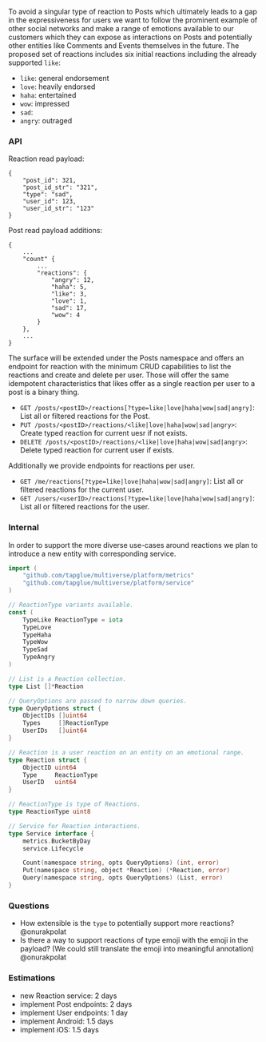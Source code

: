To avoid a singular type of reaction to Posts which ultimately leads to a gap in the expressiveness for users we want to follow the prominent example of other social networks and make a range of emotions available to our customers which they can expose as interactions on Posts and potentially other entities like Comments and Events themselves in the future. The proposed set of reactions includes six initial reactions including the already supported `like`:
- `like`: general endorsement
- `love`: heavily endorsed
- `haha`: entertained
- `wow`: impressed
- `sad`:
- `angry`: outraged

### API

Reaction read payload:

```
{
    "post_id": 321,
    "post_id_str": "321",
    "type": "sad",
    "user_id": 123,
    "user_id_str": "123"
}
```

Post read payload additions:

```
{
    ...
    "count" {
        ...
        "reactions": {
            "angry": 12,
            "haha": 5,
            "like": 3,
            "love": 1,
            "sad": 17,
            "wow": 4
        }
    },
    ...
}
```

The surface will be extended under the Posts namespace and offers an endpoint for reaction with the minimum CRUD capabilities to list the reactions and create and delete per user. Those will offer the same idempotent characteristics that likes offer as a single reaction per user to a post is a binary thing.
- `GET /posts/<postID>/reactions[?type=like|love|haha|wow|sad|angry]`: List all or filtered reactions for the Post.
- `PUT /posts/<postID>/reactions/<like|love|haha|wow|sad|angry>`: Create typed reaction for current uesr if not exists.
- `DELETE /posts/<postID>/reactions/<like|love|haha|wow|sad|angry>`: Delete typed reaction for current user if exists.

Additionally we provide endpoints for reactions per user.
- `GET /me/reactions[?type=like|love|haha|wow|sad|angry]`: List all or filtered reactions for the current user.
- `GET /users/<userID>/reactions[?type=like|love|haha|wow|sad|angry]`: List all or filtered reactions for the user.
### Internal

In order to support the more diverse use-cases around reactions we plan to introduce a new entity with corresponding service.

``` go
import (
    "github.com/tapglue/multiverse/platform/metrics"
    "github.com/tapglue/multiverse/platform/service"
)

// ReactionType variants available.
const (
    TypeLike ReactionType = iota
    TypeLove
    TypeHaha
    TypeWow
    TypeSad
    TypeAngry
)

// List is a Reaction collection.
type List []*Reaction

// QueryOptions are passed to narrow down queries.
type QueryOptions struct {
    ObjectIDs []uint64
    Types     []ReactionType
    UserIDs   []uint64
}

// Reaction is a user reaction on an entity on an emotional range.
type Reaction struct {
    ObjectID uint64
    Type     ReactionType
    UserID   uint64
}

// ReactionType is type of Reactions.
type ReactionType uint8

// Service for Reaction interactions.
type Service interface {
    metrics.BucketByDay
    service.Lifecycle

    Count(namespace string, opts QueryOptions) (int, error)
    Put(namespace string, object *Reaction) (*Reaction, error)
    Query(namespace string, opts QueryOptions) (List, error)
}
```

### Questions

* How extensible is the `type` to potentially support more reactions? @onurakpolat
* Is there a way to support reactions of type emoji with the emoji in the payload? (We could still translate the emoji into meaningful annotation) @onurakpolat

### Estimations
- new Reaction service: 2 days
- implement Post endpoints: 2 days
- implement User endpoints: 1 day
- implement Android: 1.5 days
- implement iOS: 1.5 days

